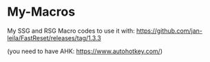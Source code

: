# My-Macros
My SSG and RSG Macro codes to use it with: https://github.com/jan-leila/FastReset/releases/tag/1.3.3

(you need to have AHK: https://www.autohotkey.com/)
